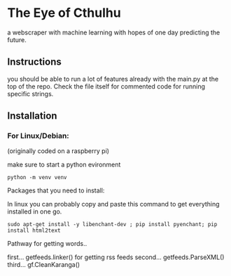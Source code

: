 # The Eye of Cthulhu
a webscraper with machine learning with hopes of one day predicting the future.  
##

## Instructions

you should be able to run a lot of features already with the main.py at the top of the repo. Check the file itself for commented code for running specific strings. 

## Installation
### For Linux/Debian: 
(originally coded on a raspberry pi)

make sure to start a python evironment

```
python -m venv venv
```

Packages that you need to install: 

In linux you can probably copy and paste this command to get everything installed in one go. 

```
sudo apt-get install -y libenchant-dev ; pip install pyenchant; pip install html2text
```


Pathway for getting words.. 

first...
getfeeds.linker() for getting rss feeds 
second...
getfeeds.ParseXML()
third...
gf.CleanKaranga()


